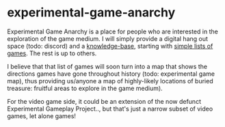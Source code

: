 # experimental-game-anarchy

Experimental Game Anarchy is a place for people who are interested in the exploration of the game medium. I will simply provide a digital hang out space (todo: discord) and a [knowledge-base](https://github.com/Rahil627/experimental-game-anarchy/wiki), starting with [simple lists of games](https://github.com/Rahil627/experimental-game-anarchy/wiki/lists). The rest is up to others.

I believe that that list of games will soon turn into a map that shows the directions games have gone throughout history (todo: experimental game map), thus providing us/anyone a map of highly-likely locations of buried treasure: fruitful areas to explore in the game medium).

For the video game side, it could be an extension of the now defunct Experimental Gameplay Project.., but that's just a narrow subset of video games, let alone games!
